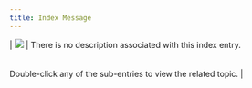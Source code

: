 ```yaml
---
title: Index Message
---
```



| ![]({{site.sp_baseurl}}/img/no_topic_associated.gif) | There is no description associated with this index entry.<br/><br/><br/>Double-click any of the sub-entries to view the related topic. |

